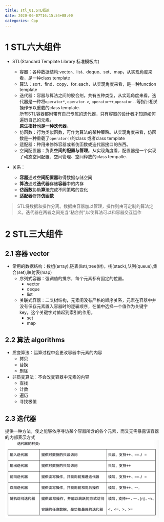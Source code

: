 ```yaml
---
title: stl_01.STL概论
date: 2020-06-07T16:15:54+08:00
categories: Cpp
---
```


# 1 STL六大组件
* STL(Standard Template Library 标准模板库)
    * 容器：各种数据结构:vector、list、deque、set、map，从实现角度来看，是一种class template
    * 算法：sort、find、copy、for_each，从实现角度来看，是一种function template
    * 迭代器：容器与算法之间的胶合剂，共有五种类型，从实现角度来看，迭代器是一种将`operator*`, `operator->`, `operator++`,`operator--`等指针相关操作予以重载的class template.      
    所有STL容器都附带有自己专属的迭代器，只有容器的设计者才知道如何遍历自己的元素。     
    **原生指针也是一种迭代器**。
    * 仿函数：行为类似函数，可作为算法的某种策略。从实现角度来看，仿函数是一种重载了`operator()`的class 或者class template
    * 适配器：种用来修饰容器或者仿函数或迭代器接口的东西。
    * 空间配置器：负责**空间的配置与管理**。从实现角度看，配置器是一个实现了动态空间配置、空间管理、空间释放的class tempalte.
    
* 关系：
    * **容器**通过**空间配置器**取得数据存储空间
    * **算法**通过**迭代器**存储**容器**中的内存
    * **仿函数**协助**算法**完成不同策略的变化
    * **适配器**修饰**仿函数**
    
> STL将数据和操作分离。数据由容器加以管理，操作则由可定制的算法定义。迭代器在两者之间充当“粘合剂”,以使算法可以和容器交互运作

# 2 STL三大组件
## 2.1 容器 vector
* 常用的数据结构：数组(array),链表(list),tree(树)，栈(stack),队列(queue),集合(set),映射表(map)
    * 序列式容器：强调值的排序，每个元素都有固定的位置。
        * vector
        * deque
        * list
    * 关联式容器：二叉树结构，元素间没有严格的顺序关系，元素在容器中并没有保存元素置入容器时的逻辑顺序，在值中选择一个值作为关键字key，这个关键字对值起到索引的作用。
        * set
        * map

## 2.2 算法 algorithms
* 质变算法：运算过程中会更改容器中元素的内容
    * 拷贝
    * 替换
    * 删除
* 非质变算法：不会改变容器中元素的内容
    * 查找
    * 计数
    * 遍历
    * 寻找极值

## 2.3 迭代器
提供一种方法，使之能够依序寻访某个容器所含的各个元素，而又无需暴露该容器的内部表示方式
![-w622](media/15915243362714.jpg)
